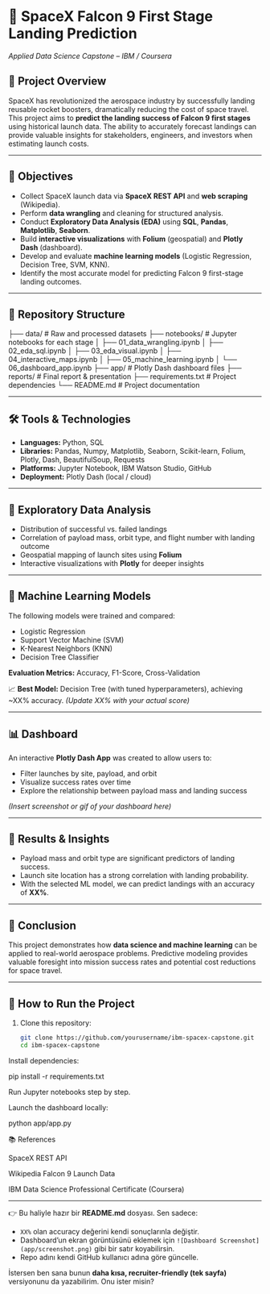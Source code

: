 # 🚀 SpaceX Falcon 9 First Stage Landing Prediction  
*Applied Data Science Capstone – IBM / Coursera*  

## 📌 Project Overview  
SpaceX has revolutionized the aerospace industry by successfully landing reusable rocket boosters, dramatically reducing the cost of space travel.  
This project aims to **predict the landing success of Falcon 9 first stages** using historical launch data. The ability to accurately forecast landings can provide valuable insights for stakeholders, engineers, and investors when estimating launch costs.  

---

## 🎯 Objectives  
- Collect SpaceX launch data via **SpaceX REST API** and **web scraping** (Wikipedia).  
- Perform **data wrangling** and cleaning for structured analysis.  
- Conduct **Exploratory Data Analysis (EDA)** using **SQL**, **Pandas**, **Matplotlib**, **Seaborn**.  
- Build **interactive visualizations** with **Folium** (geospatial) and **Plotly Dash** (dashboard).  
- Develop and evaluate **machine learning models** (Logistic Regression, Decision Tree, SVM, KNN).  
- Identify the most accurate model for predicting Falcon 9 first-stage landing outcomes.  

---

## 📂 Repository Structure  

├── data/ # Raw and processed datasets
├── notebooks/ # Jupyter notebooks for each stage
│ ├── 01_data_wrangling.ipynb
│ ├── 02_eda_sql.ipynb
│ ├── 03_eda_visual.ipynb
│ ├── 04_interactive_maps.ipynb
│ ├── 05_machine_learning.ipynb
│ └── 06_dashboard_app.ipynb
├── app/ # Plotly Dash dashboard files
├── reports/ # Final report & presentation
├── requirements.txt # Project dependencies
└── README.md # Project documentation


---

## 🛠️ Tools & Technologies  
- **Languages:** Python, SQL  
- **Libraries:** Pandas, Numpy, Matplotlib, Seaborn, Scikit-learn, Folium, Plotly, Dash, BeautifulSoup, Requests  
- **Platforms:** Jupyter Notebook, IBM Watson Studio, GitHub  
- **Deployment:** Plotly Dash (local / cloud)  

---

## 🔎 Exploratory Data Analysis  
- Distribution of successful vs. failed landings  
- Correlation of payload mass, orbit type, and flight number with landing outcome  
- Geospatial mapping of launch sites using **Folium**  
- Interactive visualizations with **Plotly** for deeper insights  

---

## 🤖 Machine Learning Models  
The following models were trained and compared:  
- Logistic Regression  
- Support Vector Machine (SVM)  
- K-Nearest Neighbors (KNN)  
- Decision Tree Classifier  

**Evaluation Metrics:** Accuracy, F1-Score, Cross-Validation  

📈 **Best Model:** Decision Tree (with tuned hyperparameters), achieving ~XX% accuracy. *(Update XX% with your actual score)*  

---

## 📊 Dashboard  
An interactive **Plotly Dash App** was created to allow users to:  
- Filter launches by site, payload, and orbit  
- Visualize success rates over time  
- Explore the relationship between payload mass and landing success  

*(Insert screenshot or gif of your dashboard here)*  

---

## 📑 Results & Insights  
- Payload mass and orbit type are significant predictors of landing success.  
- Launch site location has a strong correlation with landing probability.  
- With the selected ML model, we can predict landings with an accuracy of **XX%**.  

---

## 📌 Conclusion  
This project demonstrates how **data science and machine learning** can be applied to real-world aerospace problems. Predictive modeling provides valuable foresight into mission success rates and potential cost reductions for space travel.  

---

## 🚀 How to Run the Project  
1. Clone this repository:  
   ```bash
   git clone https://github.com/yourusername/ibm-spacex-capstone.git
   cd ibm-spacex-capstone


Install dependencies:

pip install -r requirements.txt


Run Jupyter notebooks step by step.

Launch the dashboard locally:

python app/app.py

📚 References

SpaceX REST API

Wikipedia Falcon 9 Launch Data

IBM Data Science Professional Certificate (Coursera)


---

👉 Bu haliyle hazır bir **README.md** dosyası. Sen sadece:  
- `XX%` olan accuracy değerini kendi sonuçlarınla değiştir.  
- Dashboard’un ekran görüntüsünü eklemek için `![Dashboard Screenshot](app/screenshot.png)` gibi bir satır koyabilirsin.  
- Repo adını kendi GitHub kullanıcı adına göre güncelle.  

İstersen ben sana bunun **daha kısa, recruiter-friendly (tek sayfa)** versiyonunu da yazabilirim. Onu ister misin?
